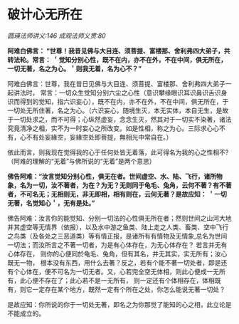 # 破计心无所在
_圆瑛法师讲义:146 成观法师义贯:80_

**阿难白佛言： “世尊！我昔见佛与大目连、须菩提、富楼那、舍利弗四大弟子，共转法轮。常言： ＇觉知分别心性，既不在内，亦不在外，不在中间，俱无所在，一切无著，名之为心。＇则我无着，名为心不？”**

阿难白佛言：世尊，我在昔日见佛与大目连、须菩提、富楼那、舍利弗四大弟子一起讲法时， 常言：一切众生觉知分别六尘之心性（意识攀缘眼识耳识鼻识舌识身识而得到的觉知，指六识妄心），既不在内，亦不在外，不在中间，俱无所在，于一切处无所住著，名之为心。（六识妄心，随境生灭，本无实体，本自无生，是故于一切处求之，而不可得；心纵然虚妄，念念生灭，然其对于一切实不染著，诸法究竟清净之相，实不为一时妄心之所改变。如是性相，称之为心。三际求心心不有，心不有处妄緣空，妄緣空处即菩提，無相光中常自在。）

依此而言，则我现在觉得我的心于任何处皆无着落，此可得名为我的心之性相不?（阿难的理解的“无着”与佛所说的“无着”是两个意思）

**佛告阿难：“汝言觉知分别心性，俱无在者。世间虚空、水、陆、飞行，诸所物象，名为一切，汝不著者，为在？为无？无则同于龟毛、兔角，云何不著？有不著者，不可名无；无相则无，非无即相，相有则在，云何无著？是故应知： ＇一切无著，名觉知心＇，无有是处。”**

佛告阿难：汝言你的能觉知、分别一切法的心性俱无所在者；然则世间之山河大地并其虚空等无情界（依报），以及水中游之鱼类、陆上走之人类、畜类、空中飞行之鸟类（及各处之三恶道类）等有情正报，是诸所有有情物及无情象,总名为世间一切法；而汝所言之不著一切者，为是有心体存在，为无心体存在？
若言并无有心体存在， 则你的心便同於龟毛、兔角，但有其名，并无其实，实无所有；汝心既无一物， 根本没有东西，用什么去著？反之，若有个能不著一切处者，即是还有个心体在，便不可名为一切无者。又，心若完全空无体相，则此心便成一无所有，此心便不存在了；此心若不是一无所有， 则一定还有个体相存在，体相既有，则它一定存在某个地方，既然一定有个所在之处，你怎么能说无著一切处？

是故应知：你所说的你于一切处无著，即名之为你那觉了能知的心之相，此立论是不能成立的。
